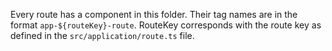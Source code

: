 Every route has a component in this folder. Their tag names are in the format `app-${routeKey}-route`. RouteKey corresponds with the route key as defined in the `src/application/route.ts` file.
